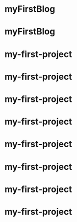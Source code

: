 # myFirstBlog
# myFirstBlog
# my-first-project
# my-first-project
# my-first-project
# my-first-project
# my-first-project
# my-first-project
# my-first-project
# my-first-project
